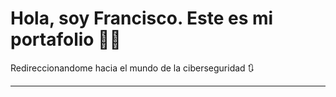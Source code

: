 # Hola, soy Francisco. Este es mi portafolio 👨‍💻

Redireccionandome hacia el mundo de la ciberseguridad 🔃

---
## 


